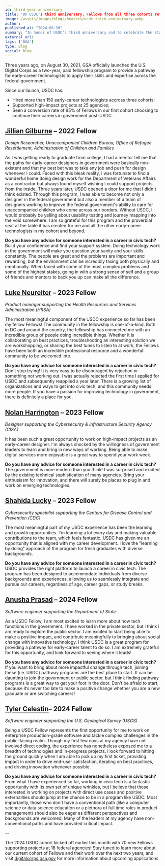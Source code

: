 ```yaml
---
id: third-year-anniversary
title: 'On USDC's third anniversary, Fellows from all three cohorts reflect on their experiences'
image: /assets/images/blogs/headers/usdc-third-anniversary.webp
author: 
published_at: "2024-08-30"
summary: "In honor of USDC’s third anniversary and to celebrate the start of USDC's 2024 cohort, Fellows reflect on their experiences and how USDC has impacted their career."
external_url: 
tags: ['GSA']
type: Blog
social: blog
---
```


Three years ago, on August 30, 2021, GSA officially launched the U.S. Digital Corps as a two-year, paid fellowship program to provide a pathway for early-career technologists to apply their skills and expertise across the federal government.

Since our launch, USDC has:
- Hired more than 150 early-career technologists accross three cohorts;
- Supported high-impact projects at 25 agencies;
- Seen a conversion rate of 95% of Fellows in our first cohort choosing to continue their careers in government post-USDC.

## [Jillian Gilburne]({{site.baseurl}}/fellows/jillian-gilburne/) – 2022 Fellow
*Design Researcher, Unaccompanied Children Bureau, Office of Refugee Resettlement, Administration of Children and Families*

As I was getting ready to graduate from college, I had a mentor tell me that the paths for early-career designers in government were basically non-existent and that my best bet was to take any job and push for design whenever I could. Faced with this bleak reality, I was fortunate to find a wonderful home doing design work for the Department of Veterans Affairs as a contractor but always found myself wishing I could support projects from the inside. Three years later, USDC opened a door for me that I didn't think existed. Through this program, I was able to become not only a designer in the federal government but also a member of a team of designers working to improve the federal government's ability to care for unaccompanied children who come across our borders. Without USDC, I would probably be yelling about usability testing and journey mapping into the void somewhere. I am so grateful for this program and the proverbial seat at the table it has created for me and all the other early-career technologists in my cohort and beyond.

**Do you have any advice for someone interested in a career in civic tech?**  
Build your confidence and find your support system. Doing technology work in the government will make you question your sanity and your skills constantly. The people are great and the problems are important and rewarding, but the environment can be incredibly taxing both physically and emotionally. When faced with some of the most complex problems and some of the highest stakes, going in with a strong sense of self and a group of friends and mentors to back you up can make all the difference. 

## [Luke Neureiter]({{site.baseurl}}/fellows/luke-neureiter/) – 2023 Fellow
*Product manager supporting the Health Resources and Services Administration (HRSA)*

The most meaningful component of the USDC experience so far has been my fellow Fellows! The community in the fellowship is one-of-a-kind. Both in DC and around the country, the fellowship has connected me with an incredible group of people doing incredible things. Whether it is collaborating on best practices, troubleshooting an interesting solution we are workshopping, or sharing the best tunes to listen to at work, the Fellows have been both an incredible professional resource and a wonderful community to be welcomed into.

**Do you have any advice for someone interested in a career in civic tech?**  
Don’t stop trying! It is very easy to be discouraged by rejection or something not working out. I was actually rejected the first time I applied for USDC and subsequently reapplied a year later. There is a growing list of organizations and ways to get into civic tech, and this community needs more people. If you have a passion for improving technology in government, there is definitely a place for you.

## [Nolan Harrington]({{site.baseurl}}/fellows/nolan-harrington/) – 2023 Fellow
*Designer supporting the Cybersecurity & Infrastructure Security Agency (CISA)*

It has been such a great opportunity to work on high-impact projects as an early-career designer. I'm always shocked by the willingness of government leaders to learn and bring in new ways of working. Being able to make digital services more enjoyable is a great way to spend your work week.

**Do you have any advice for someone interested in a career in civic tech?**  
The government is more modern than you think! I was surprised and excited by the existing technical sophistication of many agencies. Bring your enthusiasm for innovation, and there will surely be places to plug in and work on emerging technologies.

## [Shahida Lucky]({{site.baseurl}}/fellows/shahida-lucky/) – 2023 Fellow
*Cybersecurity specialist supporting the Centers for Disease Control and Prevention (CDC)*

The most meaningful part of my USDC experience has been the learning and growth opportunities. I'm learning a lot every day and making valuable contributions to the team, which feels fantastic. USDC has given me an opportunity that is aligned with my career development. I love the "learning by doing" approach of the program for fresh graduates with diverse backgrounds.

**Do you have any advice for someone interested in a career in civic tech?**  
USDC provides the right platform to launch a career in civic tech. The program has been designed to accommodate individuals from diverse backgrounds and experiences, allowing us to seamlessly integrate and pursue our careers, regardless of age, career gaps, or study breaks.

## [Anusha Prasad]({{site.baseurl}}/fellows/anusha-prasad/) – 2024 Fellow
*Software engineer supporting the Department of State*

As a USDC Fellow, I am most excited to learn more about how tech functions in the government. I have worked in the private sector, but I think I am ready to explore the public sector. I am excited to start being able to make a positive impact, and contribute meaningfully to bringing about social change with innovative technology. I think USDC is a great program for providing a pathway for early-career talent to do so. I am extremely grateful for this opportunity, and look forward to seeing where it leads!

**Do you have any advice for someone interested in a career in civic tech?**  
If you want to bring about more impactful change through tech, joining these (i.e. USDC) pathway programs are the best place to start. It can be daunting to join the government or public sector, but I think finding pathway programs is a great way to get your foot in the door. Don’t be afraid to start, because it’s never too late to make a positive change whether you are a new graduate or are switching careers!

## [Tyler Celestin]({{site.baseurl}}/fellows/tyler-celestin/)– 2024 Fellow
*Software engineer supporting the U.S. Geological Survey (USGS)*

Being a USDC Fellow represents the first opportunity for me to work on enterprise production-grade software and tackle complex challenges in the public-facing realm. Though my first few days at my agency have not involved direct coding, the experience has nonetheless exposed me to a breadth of technologies and in-progress projects. I look forward to hitting the ground quickly when I am able to pick up my first ticket, providing impact in order to drive end-user satisfaction, iterating on best practices, and driving innovation whenever possible.

**Do you have any advice for someone interested in a career in civic tech?**  
From what I have experienced so far, working in civic tech is a fantastic opportunity with its own set of unique wrinkles, but I believe that those interested in working on projects with direct use cases and positive externalities should jump at the chance to be in a program like USDC. Most importantly, those who don't have a conventional path (like a computer science or data science education or a plethora of full time roles in product management) should also be eager as different perspectives and backgrounds are welcomed. Many of the leaders at my agency have non-conventional paths and have provided critical impact.

--

The 2024 USDC cohort kicked off earlier this month with 70 new Fellows supporting projects at 18 federal agencies! Stay tuned to learn more about our current cohort of Fellows and their work over the next two years, and visit [digitalcorps.gsa.gov](http://digitalcorps.gsa.gov) for more information about upcoming applications.
